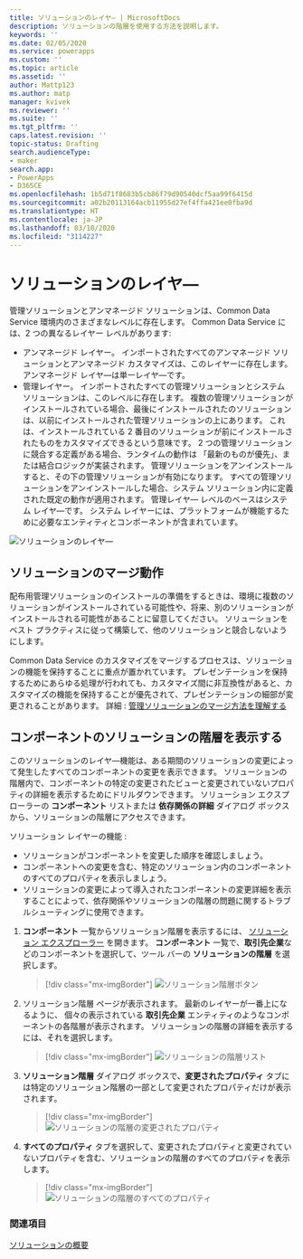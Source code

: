```yaml
---
title: ソリューションのレイヤ― | MicrosoftDocs
description: ソリューションの階層を使用する方法を説明します。
keywords: ''
ms.date: 02/05/2020
ms.service: powerapps
ms.custom: ''
ms.topic: article
ms.assetid: ''
author: Mattp123
ms.author: matp
manager: kvivek
ms.reviewer: ''
ms.suite: ''
ms.tgt_pltfrm: ''
caps.latest.revision: ''
topic-status: Drafting
search.audienceType:
- maker
search.app:
- PowerApps
- D365CE
ms.openlocfilehash: 1b5d71f8683b5cb86f79d90540dcf5aa99f6415d
ms.sourcegitcommit: a02b20113164acb11955d27ef4ffa421ee0fba9d
ms.translationtype: HT
ms.contentlocale: ja-JP
ms.lasthandoff: 03/10/2020
ms.locfileid: "3114227"
---
```

# <a name="solution-layers"></a>ソリューションのレイヤ―

管理ソリューションとアンマネージド ソリューションは、Common Data Service 環境内のさまざまなレベルに存在します。 Common Data Service には、2 つの異なるレイヤー レベルがあります:  
- アンマネージド レイヤー。 インポートされたすべてのアンマネージド ソリューションとアンマネージド カスタマイズは、このレイヤーに存在します。 アンマネージド レイヤ―は単一レイヤ―です。  
- 管理レイヤー。 インポートされたすべての管理ソリューションとシステム ソリューションは、このレベルに存在します。 複数の管理ソリューションがインストールされている場合、最後にインストールされたのソリューションは、以前にインストールされた管理ソリューションの上にあります。 これは、インストールされている 2 番目のソリューションが前にインストールされたものをカスタマイズできるという意味です。 2 つの管理ソリューションに競合する定義がある場合、ランタイムの動作は 「最新のものが優先」、または結合ロジックが実装されます。  管理ソリューションをアンインストールすると、その下の管理ソリューションが有効になります。 すべての管理ソリューションをアンインストールした場合、システム ソリューション内に定義された既定の動作が適用されます。 管理レイヤ― レベルのベースはシステム レイヤ―です。 システム レイヤーには、プラットフォームが機能するために必要なエンティティとコンポーネントが含まれています。 

![ソリューションのレイヤ―](media/solution-layers.png)

## <a name="solution-merge-behavior"></a>ソリューションのマージ動作
配布用管理ソリューションのインストールの準備をするときは、環境に複数のソリューションがインストールされている可能性や、将来、別のソリューションがインストールされる可能性があることに留意してください。 ソリューションをベスト プラクティスに従って構築して、他のソリューションと競合しないようにします。

Common Data Service のカスタマイズをマージするプロセスは、ソリューションの機能を保持することに重点が置かれています。 プレゼンテーションを保持するためにあらゆる処理が行われても、カスタマイズ間に非互換性があると、カスタマイズの機能を保持することが優先されて、プレゼンテーションの細部が変更されることがあります。 詳細 : [管理ソリューションのマージ方法を理解する](../../developer/common-data-service/understand-managed-solutions-merged.md)

## <a name="view-the-solution-layers-for-a-component"></a>コンポーネントのソリューションの階層を表示する
このソリューションのレイヤ―機能は、ある期間のソリューションの変更によって発生したすべてのコンポーネントの変更を表示できます。 ソリューションの階層内で、コンポーネントの特定の変更されたビューと変更されていないプロパティの詳細を表示するためにドリルダウンできます。 ソリューション エクスプローラーの **コンポーネント** リストまたは **依存関係の詳細** ダイアログ ボックスから、ソリューションの階層にアクセスできます。 

ソリューション レイヤーの機能 : 
-   ソリューションがコンポーネントを変更した順序を確認しましょう。 
-   コンポーネントへの変更を含む、特定のソリューション内のコンポーネントのすべてのプロパティを表示しましょう。 
-   ソリューションの変更によって導入されたコンポーネントの変更詳細を表示することによって、依存関係やソリューションの階層の問題に関するトラブルシューティングに使用できます。

1. **コンポーネント** 一覧からソリューション階層を表示するには、 [ソリューション エクスプローラー](../model-driven-apps/advanced-navigation.md#solution-explorer) を開きます。 **コンポーネント** 一覧で、**取引先企業**などのコンポーネントを選択して、ツール バーの **ソリューションの階層** を選択します。 

   > [!div class="mx-imgBorder"] 
   > ![ソリューション階層ボタン](media/solution-layers-toolbar.png "ソリューション階層ボタン")

2. ソリューション階層 ページが表示されます。 最新のレイヤーが一番上になるように、 個々の表示されている **取引先企業** エンティティのようなコンポーネントの各階層が表示されます。 ソリューションの階層の詳細を表示するには、それを選択します。 

   > [!div class="mx-imgBorder"] 
   > ![ソリューションの階層リスト](media/solution-layers-list.png "ソリューションの階層リスト")

3. **ソリューション階層** ダイアログ ボックスで、**変更されたプロパティ** タブには特定のソリューション階層の一部として変更されたプロパティだけが表示されます。 

   > [!div class="mx-imgBorder"] 
   > ![ソリューションの階層の変更されたプロパティ](media/solution-layers-change-prop.png "ソリューションの階層の変更されたプロパティ")

4. **すべてのプロパティ** タブを選択して、変更されたプロパティと変更されていないプロパティを含む、ソリューションの階層のすべてのプロパティを表示します。 

   > [!div class="mx-imgBorder"] 
   > ![ソリューションの階層のすべてのプロパティ](media/solution-layers-all-prop.png "ソリューションの階層のすべてのプロパティ")

### <a name="see-also"></a>関連項目
[ソリューションの概要](solutions-overview.md)
